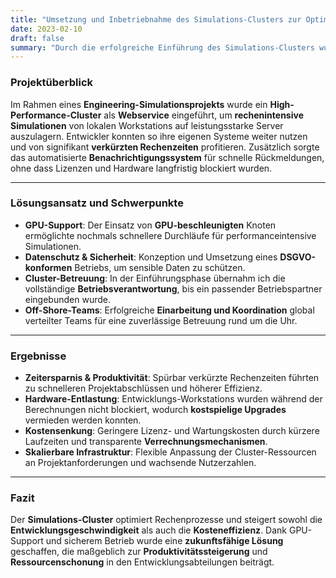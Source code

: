 ```yaml
---
title: "Umsetzung und Inbetriebnahme des Simulations-Clusters zur Optimierung von Rechenprozessen"
date: 2023-02-10
draft: false
summary: "Durch die erfolgreiche Einführung des Simulations-Clusters wurde die Ressourcennutzung in den Entwicklungsabteilungen optimiert, Hardware entlastet, Rechenzeiten verkürzt und Kosten gesenkt."
---
```


### Projektüberblick
Im Rahmen eines **Engineering-Simulationsprojekts** wurde ein **High-Performance-Cluster** als **Webservice** eingeführt, um **rechenintensive Simulationen** von lokalen Workstations auf leistungsstarke Server auszulagern. Entwickler konnten so ihre eigenen Systeme weiter nutzen und von signifikant **verkürzten Rechenzeiten** profitieren. Zusätzlich sorgte das automatisierte **Benachrichtigungssystem** für schnelle Rückmeldungen, ohne dass Lizenzen und Hardware langfristig blockiert wurden.

---

### Lösungsansatz und Schwerpunkte
- **GPU-Support**: Der Einsatz von **GPU-beschleunigten** Knoten ermöglichte nochmals schnellere Durchläufe für performanceintensive Simulationen.  
- **Datenschutz & Sicherheit**: Konzeption und Umsetzung eines **DSGVO-konformen** Betriebs, um sensible Daten zu schützen.  
- **Cluster-Betreuung**: In der Einführungsphase übernahm ich die vollständige **Betriebsverantwortung**, bis ein passender Betriebspartner eingebunden wurde.  
- **Off-Shore-Teams**: Erfolgreiche **Einarbeitung und Koordination** global verteilter Teams für eine zuverlässige Betreuung rund um die Uhr.

---

### Ergebnisse
- **Zeitersparnis & Produktivität**: Spürbar verkürzte Rechenzeiten führten zu schnelleren Projektabschlüssen und höherer Effizienz.  
- **Hardware-Entlastung**: Entwicklungs-Workstations wurden während der Berechnungen nicht blockiert, wodurch **kostspielige Upgrades** vermieden werden konnten.  
- **Kostensenkung**: Geringere Lizenz- und Wartungskosten durch kürzere Laufzeiten und transparente **Verrechnungsmechanismen**.  
- **Skalierbare Infrastruktur**: Flexible Anpassung der Cluster-Ressourcen an Projektanforderungen und wachsende Nutzerzahlen.

---

### Fazit
Der **Simulations-Cluster** optimiert Rechenprozesse und steigert sowohl die **Entwicklungsgeschwindigkeit** als auch die **Kosteneffizienz**. Dank GPU-Support und sicherem Betrieb wurde eine **zukunftsfähige Lösung** geschaffen, die maßgeblich zur **Produktivitätssteigerung** und **Ressourcenschonung** in den Entwicklungsabteilungen beiträgt.

